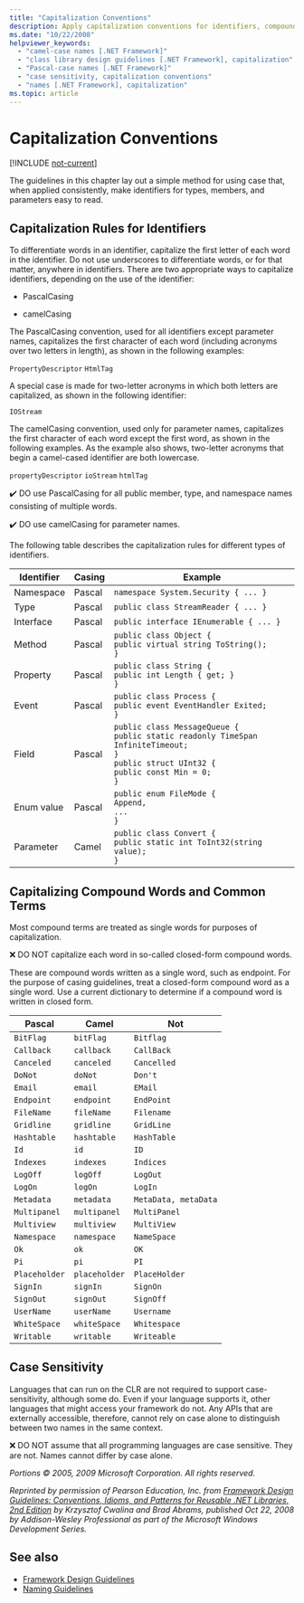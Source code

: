 ```yaml
---
title: "Capitalization Conventions"
description: Apply capitalization conventions for identifiers, compound words, and common terms. Understand how case sensitivity works in .NET.
ms.date: "10/22/2008"
helpviewer_keywords:
  - "camel-case names [.NET Framework]"
  - "class library design guidelines [.NET Framework], capitalization"
  - "Pascal-case names [.NET Framework]"
  - "case sensitivity, capitalization conventions"
  - "names [.NET Framework], capitalization"
ms.topic: article
---
```

# Capitalization Conventions

[!INCLUDE [not-current](includes/not-current.md)]

The guidelines in this chapter lay out a simple method for using case that, when applied consistently, make identifiers for types, members, and parameters easy to read.

## Capitalization Rules for Identifiers

 To differentiate words in an identifier, capitalize the first letter of each word in the identifier. Do not use underscores to differentiate words, or for that matter, anywhere in identifiers. There are two appropriate ways to capitalize identifiers, depending on the use of the identifier:

- PascalCasing

- camelCasing

 The PascalCasing convention, used for all identifiers except parameter names, capitalizes the first character of each word (including acronyms over two letters in length), as shown in the following examples:

 `PropertyDescriptor`
 `HtmlTag`

 A special case is made for two-letter acronyms in which both letters are capitalized, as shown in the following identifier:

 `IOStream`

 The camelCasing convention, used only for parameter names, capitalizes the first character of each word except the first word, as shown in the following examples. As the example also shows, two-letter acronyms that begin a camel-cased identifier are both lowercase.

 `propertyDescriptor`
 `ioStream`
 `htmlTag`

 ✔️ DO use PascalCasing for all public member, type, and namespace names consisting of multiple words.

 ✔️ DO use camelCasing for parameter names.

 The following table describes the capitalization rules for different types of identifiers.

|Identifier|Casing|Example|
|----------------|------------|-------------|
|Namespace|Pascal|`namespace System.Security { ... }`|
|Type|Pascal|`public class StreamReader { ... }`|
|Interface|Pascal|`public interface IEnumerable { ... }`|
|Method|Pascal|`public class Object {` <br />  `public virtual string ToString();` <br /> `}`|
|Property|Pascal|`public class String {` <br />  `public int Length { get; }` <br /> `}`|
|Event|Pascal|`public class Process {` <br />  `public event EventHandler Exited;` <br /> `}`|
|Field|Pascal|`public class MessageQueue {` <br />  `public static readonly TimeSpan` <br /> `InfiniteTimeout;` <br /> `}` <br /> `public struct UInt32 {` <br />  `public const Min = 0;` <br /> `}`|
|Enum value|Pascal|`public enum FileMode {` <br />  `Append,` <br />  `...` <br /> `}`|
|Parameter|Camel|`public class Convert {` <br />  `public static int ToInt32(string value);` <br /> `}`|

## Capitalizing Compound Words and Common Terms

 Most compound terms are treated as single words for purposes of capitalization.

 ❌ DO NOT capitalize each word in so-called closed-form compound words.

 These are compound words written as a single word, such as endpoint. For the purpose of casing guidelines, treat a closed-form compound word as a single word. Use a current dictionary to determine if a compound word is written in closed form.

|Pascal|Camel|Not|
|------------|-----------|---------|
|`BitFlag`|`bitFlag`|`Bitflag`|
|`Callback`|`callback`|`CallBack`|
|`Canceled`|`canceled`|`Cancelled`|
|`DoNot`|`doNot`|`Don't`|
|`Email`|`email`|`EMail`|
|`Endpoint`|`endpoint`|`EndPoint`|
|`FileName`|`fileName`|`Filename`|
|`Gridline`|`gridline`|`GridLine`|
|`Hashtable`|`hashtable`|`HashTable`|
|`Id`|`id`|`ID`|
|`Indexes`|`indexes`|`Indices`|
|`LogOff`|`logOff`|`LogOut`|
|`LogOn`|`logOn`|`LogIn`|
|`Metadata`|`metadata`|`MetaData, metaData`|
|`Multipanel`|`multipanel`|`MultiPanel`|
|`Multiview`|`multiview`|`MultiView`|
|`Namespace`|`namespace`|`NameSpace`|
|`Ok`|`ok`|`OK`|
|`Pi`|`pi`|`PI`|
|`Placeholder`|`placeholder`|`PlaceHolder`|
|`SignIn`|`signIn`|`SignOn`|
|`SignOut`|`signOut`|`SignOff`|
|`UserName`|`userName`|`Username`|
|`WhiteSpace`|`whiteSpace`|`Whitespace`|
|`Writable`|`writable`|`Writeable`|

## Case Sensitivity

 Languages that can run on the CLR are not required to support case-sensitivity, although some do. Even if your language supports it, other languages that might access your framework do not. Any APIs that are externally accessible, therefore, cannot rely on case alone to distinguish between two names in the same context.

 ❌ DO NOT assume that all programming languages are case sensitive. They are not. Names cannot differ by case alone.

 *Portions &copy; 2005, 2009 Microsoft Corporation. All rights reserved.*

 *Reprinted by permission of Pearson Education, Inc. from [Framework Design Guidelines: Conventions, Idioms, and Patterns for Reusable .NET Libraries, 2nd Edition](https://www.informit.com/store/framework-design-guidelines-conventions-idioms-and-9780321545619) by Krzysztof Cwalina and Brad Abrams, published Oct 22, 2008 by Addison-Wesley Professional as part of the Microsoft Windows Development Series.*

## See also

- [Framework Design Guidelines](index.md)
- [Naming Guidelines](naming-guidelines.md)
